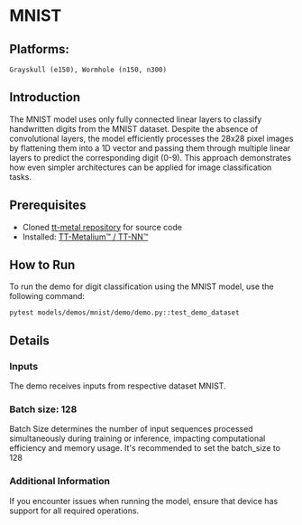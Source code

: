 # MNIST

## Platforms:
    Grayskull (e150), Wormhole (n150, n300)

## Introduction
The MNIST model uses only fully connected linear layers to classify handwritten digits from the MNIST dataset. Despite the absence of convolutional layers, the model efficiently processes the 28x28 pixel images by flattening them into a 1D vector and passing them through multiple linear layers to predict the corresponding digit (0-9). This approach demonstrates how even simpler architectures can be applied for image classification tasks.

## Prerequisites
- Cloned [tt-metal repository](https://github.com/tenstorrent/tt-metal) for source code
- Installed: [TT-Metalium™ / TT-NN™](https://github.com/tenstorrent/tt-metal/blob/main/INSTALLING.md)

## How to Run
To run the demo for digit classification using the MNIST model, use the following command:
```
pytest models/demos/mnist/demo/demo.py::test_demo_dataset
```

## Details
### Inputs
The demo receives inputs from respective dataset MNIST.

### Batch size: 128
Batch Size determines the number of input sequences processed simultaneously during training or inference, impacting computational efficiency and memory usage. It's recommended to set the batch_size to 128

### Additional Information
If you encounter issues when running the model, ensure that device has support for all required operations.
